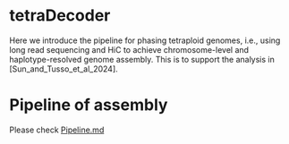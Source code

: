 tetraDecoder
=
Here we introduce the pipeline for phasing tetraploid genomes, i.e., using long read sequencing and HiC to achieve chromosome-level and haplotype-resolved genome assembly. This is to support the analysis in [Sun_and_Tusso_et_al_2024].

Pipeline of assembly
=

Please check [Pipeline.md](https://github.com/HeQSun/tetraDecoder/blob/master/Pipeline.md)
